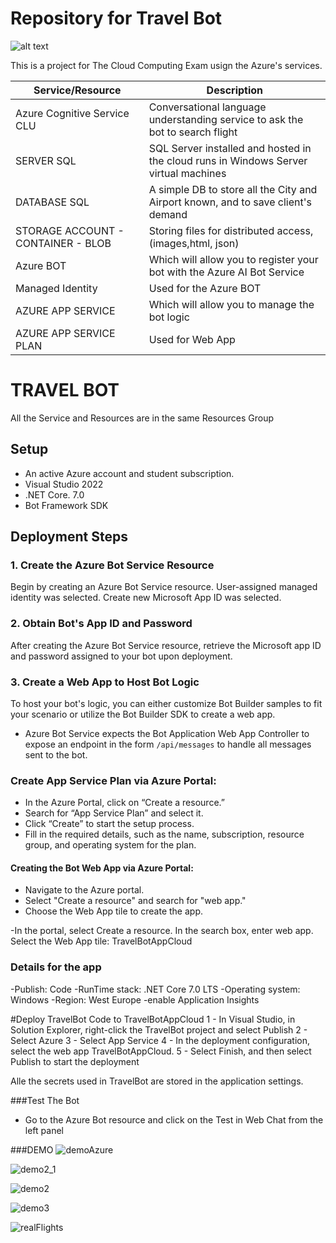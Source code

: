 # Repository for Travel Bot
![alt text](https://storageaccountprojcloud.blob.core.windows.net/container-progetto-cloud/EmailLogo.png?sp=r&st=2024-02-02T18:26:22Z&se=2024-08-31T22:00:00Z&spr=https&sv=2022-11-02&sr=c&sig=xv6vvVpt901525Ld6IWdEFz7dXaR%2Fz%2BaHA%2F3kdhoI6A%3D)

This is a project for The Cloud Computing Exam usign the Azure's services.

| Service/Resource | Description |
| ---------- | -------- | 
| Azure Cognitive Service CLU |  Conversational language understanding service to ask the bot to search flight  |
| SERVER SQL | SQL Server installed and hosted in the cloud runs in Windows Server virtual machines |
| DATABASE SQL | A simple DB to store all the City and Airport known, and to save client's demand  |
| STORAGE ACCOUNT - CONTAINER - BLOB | Storing files for distributed access, (images,html, json)  |
| Azure BOT | Which will allow you to register your bot with the Azure AI Bot Service |
| Managed Identity | Used for the Azure BOT |
| AZURE APP SERVICE | Which will allow you to manage the bot logic |
| AZURE APP SERVICE PLAN | Used for Web App |

# TRAVEL BOT 
All the Service and Resources are in the same Resources Group

## Setup
- An active Azure account and student subscription. 
- Visual Studio 2022
-  .NET Core. 7.0
- Bot Framework SDK

## Deployment Steps

### 1. Create the Azure Bot Service Resource

Begin by creating an Azure Bot Service resource.
User-assigned managed identity was selected.
Create new Microsoft App ID was selected.

### 2. Obtain Bot's App ID and Password

After creating the Azure Bot Service resource, retrieve the Microsoft app ID and password assigned to your bot upon deployment. 

### 3. Create a Web App to Host Bot Logic

To host your bot's logic, you can either customize Bot Builder samples to fit your scenario or utilize the Bot Builder SDK to create a web app. 

- Azure Bot Service expects the Bot Application Web App Controller to expose an endpoint in the form `/api/messages` to handle all messages sent to the bot.

### Create App Service Plan via Azure Portal:
- In the Azure Portal, click on “Create a resource.”
- Search for “App Service Plan” and select it.
- Click “Create” to start the setup process.
- Fill in the required details, such as the name, subscription, resource group, and operating system for the plan.


#### Creating the Bot Web App via Azure Portal:

- Navigate to the Azure portal.
- Select "Create a resource" and search for "web app."
- Choose the Web App tile to create the app.

-In the portal, select Create a resource. In the search box, enter web app. Select the Web App tile: TravelBotAppCloud

### Details for the app
-Publish: Code
-RunTime stack: .NET Core 7.0 LTS
-Operating system: Windows
-Region: West Europe
-enable Application Insights

#Deploy TravelBot Code to TravelBotAppCloud
1 - In Visual Studio, in Solution Explorer, right-click the TravelBot project and select Publish
2 - Select Azure 
3 - Select App Service
4 - In the deployment configuration, select the web app TravelBotAppCloud. 
5 - Select Finish, and then select Publish to start the deployment

Alle the secrets used in TravelBot are stored in the application settings.

###Test The Bot
- Go to the Azure Bot resource  and click on the Test in Web Chat from the left panel

###DEMO
![demoAzure](https://github.com/UniRoby/TravelBot/assets/107865801/9da3db52-8bfd-4607-bafd-04d43b5c9bf2)

![demo2_1](https://github.com/UniRoby/TravelBot/assets/107865801/f3d68b30-ea49-455d-9dfc-b5d57dac9556)

![demo2](https://github.com/UniRoby/TravelBot/assets/107865801/7c3729d0-87dd-4a93-8da7-b2ee840d27fe)

![demo3](https://github.com/UniRoby/TravelBot/assets/107865801/7f36d409-0692-4a15-ae26-8bd943a29512)

![realFlights](https://github.com/UniRoby/TravelBot/assets/107865801/5a77dd99-ebab-47ab-9d2d-89f8ddf7bdbf)


  
